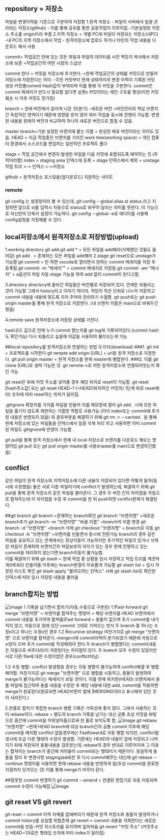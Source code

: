 ## repository = 저장소
파일을 변경이력을 기준으로 구분하여 저장함
1.원격 저장소 - 파일이 서버에서 일괄 관리되는 저장소(github) - 이를 통해 공유를 통한 공동작업이 이루어짐 -기본설정된 저장소 주소를 origin이라 부름
2.지역 저장소 = 개별 PC에 파일이 저장되는 저장소(내PC)
-내 PC의 지역 저장소에서 작업 - 원격저장소에 업로드 하거나 타인의 작업 내용을 다운로드 해서 사용

commit= 작업공간 안에 있는 모든 파일과 파일의 데이터를 사진 찍듯이 복사해서 저장소에 보존
=작업공간의 어떤 시점의 스냅샷

commit 한다 = 커밋을 저장소에 추가한다. =현재 작업공간의 상태를 커밋으로 만들어 저장소에 저장한다는 의미 - 이전 커밋부터 현재 상태까지의 변경 이력이 기록된 커밋 생성
커밋별commit Hash값이 부여되며 이를 통해 각 커밋을 구분한다.
commit은 commit 메세지가 반드시 필요함 없다면 실행x
커밋끼리는 체인 구조를 형성(이전 커밋 훼손 시 이후 커밋도 망가짐)

branch = 원래 버전에서 갈라져 나온 것(분기) -새로운 버전 =버전관리의 핵심
브랜치 간 독립적인 영역이기 때문에 영향을 받지 않아 여러 작업을 동시에 진행이 가능함.
변경된 내용을 원래의 버전과 비교하여 하나의 새로운 버전으로 합칠 수 있음.

master branch=기본 설정된 브랜치에 붙는 이름 = 완성된 배포 버전이라는 의미도 있음.
HEAD = 지금 작업중인 브랜치를 가리킨
work tree(working space) = 개인 컴퓨터 환경에서 소스코드를 편집하는 일반적인 프로젝트 폴더

stage = 작업 공간에서 변경이 발생한 파일을 다음 커밋에 포함되도록 예약하는 것.(추적이라함)
index = staging area
인덱스에 등록 = stage
인덱스에서 제외 = unstage
작업 트리 <-> 인덱스 <->저장소

github = 원격저장소 호스팅을(업다운로드) 지원하는 사이트

### remote

git config 는 설정창이라 볼 수 있는데, 
git config --global alias.st status 라고 지정하면 앞으로 st를 입력시 
자동으로 status로 바꾸어 달라는 의미를 뜻한다. 
이 기능으로 자신만의 단축키 설정이 가능하다.
git config --global -e로 에디터를 사용해 config설정을 지정해줄 수 있다.



## local저장소에서 원격저장소로 저장방법(upload)

1.working directory
git add 
git add * = 모든 파일을 add해라(삭제했던 것들도 들어감)
git add . = 존재하는 모든 파일을 add해라
2.stage
git reset으로 unstage가 가능함
git commit  = 만 하면 vscode로 열리면서 원하는 commit 메세지를 저장 후 등록됨
git commit -m "메세지"" = commit 메세지로 저장됨
git commit -am "메시지" = a옵션이 파일 자동 stage 기능을 하여 add 없이 commit이 된다고함.

3.directory
directory에 올라간 파일들은 버전별로 저장되어 있다. 언제든 되돌리는 것이 가능함
그래서 history라고 이야기 하더라.
적당히 작은 단위로 나누어 저장하고 commit 내용을 내용에 맞도록 지어 주어야 관리하기 수월함.
git push또는 git push origin master를 통해 원격 저장소로 저장한다. (내 브랜치 이름은 main으로 바꿔두긴 했음)

4.remote save
원격저장소에 저장된 상태를 가진다.

hash코드 값으로 언제 누가 commit 했는지를 git log에 기록되어있다.(commit hash도 확인가능)
다시 되돌리고 싶을때 이값을 사용하여 불러오는게 가능

##local repository를 원격저장소와 연결하는 방법 두가지(download)
###1.
git init = 프로젝트를 시작한다
git rempte add origin [URL] = url을 원격 저장소로 지정한다.
git pull origin master = 원격 저장소를 현재 master에 병합한다.
###2.
이를 git clone [URL]로 생략 가능한 것.
git remote-v로 어떤 원격저장소와 연결되어잇는지 확인 가능

git reset은 뒤에 커밋 주소를 넣어줄 경우 해당 위치로 reset이 가능함.
git reset [hash주소값] 또는
git reset HEAD~1  (=HEAD(위치하던 커밋의) 1단계 뒤로 reset해라) 숫자에 따라 reset하는 위치가 달라짐.

.gitignore 확장자를 가지를 파일을 만들어 이를 메모장에 열어 git add . 시에 모든 파일을 옮기지 않도록 제한하는 거름망 역할로 사용가능.(이미 index또는 commit에 추가된 내용은 반영되지 않음)
위 괄호부분을 해결하기 위해 git rm -r --cached . 을 통해 현재 저장소에 있는 파일들을 인덱스에서 일괄 삭제 처리 하고 사용하면 이미 commit된 파일도 gitignore에 반영이 가능함.

git pull을 통해 원격 저장소에서 현재 내 local 저장소로 브랜치를 다운로드 해오는 명령어임
git pull 또는 git pull origin master를 사용(master를 main으로 변경하긴했음)

## conflict
같은 파일이 원격 저장소와 지역저장소에 다른 내용이 저장되어 있다면 어떻게 될까(동시에 수정했음)
둘은 서로 다른 파일이기에 conflict가 발생하는데, 해결하기 위해 git pull을 통해 원격 저장소의 같은 파일을 불러온다. 
그 경우 두 버전 간의 차이점을 자동으로 합쳐주는데 이 차이점을 수정 후 commit을 한 뒤 push하면 conflict문제가 해결된다.

##git branch
git branch  =존재하는 branch확인
git branch "브랜치명"   =새로운 branch추가
git branch -m "브랜치명" "바꿀 이름" =branch의 이름 변경
git branch -d  "브랜치명"   =branch 삭제
git checkout "브랜치명" = branch로 이동
git checkout -b "브랜치명" =브랜치를 만들면서 동시에 전환가능
branch의 경우 같은 파일을 공유하고 있는 관계에서는 정상이동이 가능하지만 추가적인 파일이 있거나 삭제된 파일이 존재하여 브랜치간의 파일보유의 차이가 있는 경우 현재 진행하고 있는 commit을 처리하지 않는다면 branch이동이 불가능함.  
이를 해결하기 위해 
git stash = 현재 작업 중 상황을 임시 저장하고 작업 트리를 깨끗하게(HEAD) 만들어줌
이후에는 branch변경이 자유롭게 가능함
git stash list = 임시 저장된 리스트 확인
git stash apply "불려오려는 인덱스" 시에 git stash list로 확인한 인덱스에 따라 임시 저장된 내용을 불러옴

## branch합치는 방법
![image](https://user-images.githubusercontent.com/43203949/210538768-33f19af4-9eaf-4b6f-863b-bf355d96b339.png)
1.기록을 남기면서 합치기(자동,수동으로 구분된)
1.1Fast-forward
git merge "브랜치명"  = 브랜치를 합쳐주는 명령어 = 해당 브랜치를 HEAD 브랜치에서 commit 내용을 추가하여 합쳐줌(Fast forward = 충돌이 없으며 추가 commit을 내가 적지 않고, 자동으로 원래 있던 commit 그대로 가져오는 방식
두 branch 중 하나는 수정x이고 하나는 수정o인 경우 
1.2 Recursive strategy
마찬가지로 git merge "브랜치명" 으로 브랜치를 합쳐준다.-merge시에 commit이력이 분기되었기 때문에  자동으로 vi창이 뜨며 추가 commit을 작성해줘야 한다.두 branch가 병합했다는 commit(내용은 자동으로 써주더라)이 저장된다는 차이점이 있다.
두 branch 모두 수정이 있었지만 서로 다른 file에 대한 수정이었던 경우(conflict아님)

1.3 수동 병합- conflict 발생했을 경우는 자동 병합이 불가능하여 conflict해결 후 병합해야함.
마찬가지로 git merge "브랜치명" 으로 병합을 시동하고, 충돌이 발생하여 merge가 불가능하다는 매세지가 보일 것이다. 이를 현재 위치한(HEAD) 브랜치에서 충돌 파일에 접근하여 충돌 내용을 수정한 후 해당 내용에 대한 add, commit을 적용하면 merge가 완료된다(완료되면 HEAD브랜치 옆에 |MERGING이라고 표시해져 있던 것이 사라진다.)

2.한줄로 합치기
복잡한 branch 병합 기록은 가독성에 좋지 않다. 그래서 사용하는 것이 rebase이다.
rebase = 별도의 branch 기록을 남기는 대신 공통 조상 커밋을 바탕으로 중간에 commit을 끼워넣어줌으로써 한 줄로 보이도록 함.
![image](https://user-images.githubusercontent.com/43203949/210541292-c185b416-e5b1-4fcb-aa05-fcb883b0ec1a.png)
git rebase "브랜치명"   =현재 HEAD branch에 대상 branch간의 공통 commit 이후에 해당 commit을 배치함 conflict 없을경우에는 Fastfoward로 자동 병합 되지만, conflict발생시에 조금 다른 형태의 수정이 발생함.
기존에는 HEAD의 내용이 앞에 저장되고 나머지가 뒤에 저장되어 충돌내용을 검토받는데, rebase의 경우 반대로 이루어지며 그 이유는 합쳐지는 branch가 중간에 끼어들어 commit되는 형태이기 때문이다.
동일하게 충돌을 정리 후 변경사항 staging(add)한 후 다시 commit해주는 대신에 git rebase  --continue 명령어를 사용하면 현재 rebase 내용을 반영하게 됨(조상 commit을 완료한 지점까지 당겨오는 것) 이를 통해 merge가 마무리 된다.

##잘못된 commit 변경하기
git commit --amend = 연결된 편집기로 자동 이동되며 commit 수정이 가능해짐
![image](https://user-images.githubusercontent.com/43203949/210702647-04dc1efb-2662-48a2-87a3-10d7ef0d29cf.png)

## git reset VS git revert
git reset = commit 이력 자체를 없애버리기 때문에 원격 저장소와 충돌이 발생하거나 commit history를 상실할 위험존재
git revert = commit 내용을 삭제한다는 새로운 commit을 만듬-커밋 히스토리를 유지하며 덮어씌움
git revert "커밋 주소" (커밋주소는 HEAD~1과같은 형태임 숫자에 따라 index가 달라짐)


